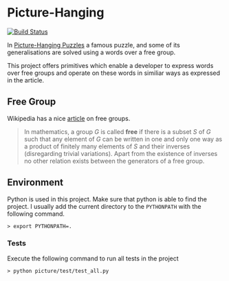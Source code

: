 Picture-Hanging
===============

[![Build Status](https://secure.travis-ci.org/dvberkel/picture-hanging.png?branch=master)](http://travis-ci.org/dvberkel/picture-hanging)

In [Picture-Hanging Puzzles](http://arxiv.org/abs/1203.3602 "ArXiv page for 'Picture-Hanging Puzzles'")
a famous puzzle, and some of its generalisations are solved using a
words over a free group.

This project offers primitives which enable a developer to express
words over free groups and operate on these words in similiar ways as
expressed in the article.

Free Group
----------

Wikipedia has a nice [article](http://en.wikipedia.org/wiki/Free_group "Wikipedia on Free Groups")
on free groups.

> In mathematics, a group *G* is called **free** if there is a subset *S* of *G*
> such that any element of *G* can be written in one and only one way as
> a product of finitely many elements of *S* and their inverses
> (disregarding trivial variations). Apart from the existence of
> inverses no other relation exists between the generators of a free
> group.

Environment
-----------

Python is used in this project. Make sure that python is able to find
the project. I usually add the current directory to the `PYTHONPATH`
with the following command.

    > export PYTHONPATH=.

### Tests

Execute the following command to run all tests in the project

    > python picture/test/test_all.py